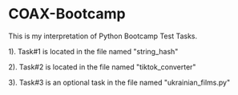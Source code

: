 # COAX-Bootcamp
This is my interpretation of Python Bootcamp Test Tasks. 

1). Task#1 is located in the file named "string_hash"

2). Task#2 is located in the file named "tiktok_converter"

3). Task#3 is an optional task in the file named "ukrainian_films.py"
